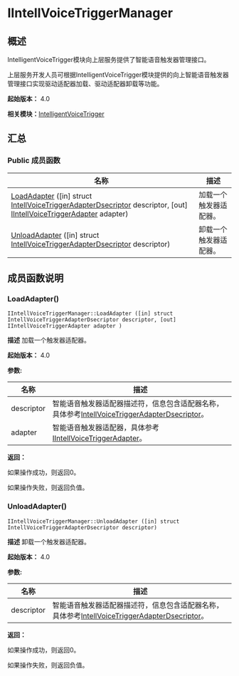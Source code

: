 # IIntellVoiceTriggerManager


## 概述

IntelligentVoiceTrigger模块向上层服务提供了智能语音触发器管理接口。

上层服务开发人员可根据IntelligentVoiceTrigger模块提供的向上智能语音触发器管理接口实现驱动适配器加载、驱动适配器卸载等功能。

**起始版本：** 4.0

**相关模块：**[IntelligentVoiceTrigger](_intelligent_voice_trigger.md)


## 汇总


### Public 成员函数

| 名称 | 描述 | 
| -------- | -------- |
| [LoadAdapter](#loadadapter) ([in] struct [IntellVoiceTriggerAdapterDsecriptor](_intell_voice_trigger_adapter_dsecriptor.md) descriptor, [out] [IIntellVoiceTriggerAdapter](interface_i_intell_voice_trigger_adapter.md) adapter) | 加载一个触发器适配器。  | 
| [UnloadAdapter](#unloadadapter) ([in] struct [IntellVoiceTriggerAdapterDsecriptor](_intell_voice_trigger_adapter_dsecriptor.md) descriptor) | 卸载一个触发器适配器。  | 


## 成员函数说明


### LoadAdapter()

```
IIntellVoiceTriggerManager::LoadAdapter ([in] struct IntellVoiceTriggerAdapterDsecriptor descriptor, [out] IIntellVoiceTriggerAdapter adapter )
```
**描述**
加载一个触发器适配器。

**起始版本：** 4.0

**参数:**

| 名称 | 描述 | 
| -------- | -------- |
| descriptor | 智能语音触发器适配器描述符，信息包含适配器名称，具体参考[IntellVoiceTriggerAdapterDsecriptor](_intell_voice_trigger_adapter_dsecriptor.md)。  | 
| adapter | 智能语音触发器适配器，具体参考[IIntellVoiceTriggerAdapter](interface_i_intell_voice_trigger_adapter.md)。 | 

**返回：**

如果操作成功，则返回0。

如果操作失败，则返回负值。


### UnloadAdapter()

```
IIntellVoiceTriggerManager::UnloadAdapter ([in] struct IntellVoiceTriggerAdapterDsecriptor descriptor)
```
**描述**
卸载一个触发器适配器。

**起始版本：** 4.0

**参数:**

| 名称 | 描述 | 
| -------- | -------- |
| descriptor | 智能语音触发器适配器描述符，信息包含适配器名称，具体参考[IntellVoiceTriggerAdapterDsecriptor](_intell_voice_trigger_adapter_dsecriptor.md)。 | 

**返回：**

如果操作成功，则返回0。

如果操作失败，则返回负值。

